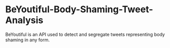 # BeYoutiful-Body-Shaming-Tweet-Analysis
BeYoutiful is an API used to detect and segregate tweets representing body shaming in any form.
